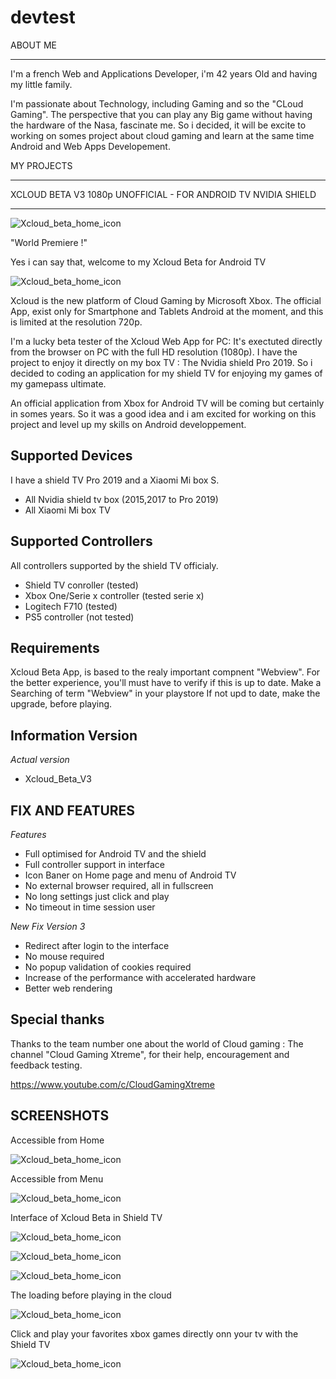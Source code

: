 # devtest


ABOUT ME
**********

I'm a french Web and Applications Developer, i'm 42 years Old and having my little family. 

I'm passionate about Technology, including Gaming and so the "CLoud Gaming". 
The perspective that you can play any Big game without having the hardware of the Nasa, fascinate me. So i decided, it will be excite to working on somes project about cloud gaming and learn at the same time Android and Web Apps Developement.


MY PROJECTS


********************************************************************
  XCLOUD BETA V3 1080p UNOFFICIAL -  FOR ANDROID TV NVIDIA SHIELD
*********************************************************************




![Xcloud_beta_home_icon](https://raw.githubusercontent.com/mistertest/devtest/master/img/xcloud_pc_beta_ban2.png)


 "World Premiere !"
 
 Yes i can say that, welcome to my Xcloud Beta for Android TV

![Xcloud_beta_home_icon](https://raw.githubusercontent.com/mistertest/devtest/master/img/Home_xcloud2.png)

Xcloud is the new platform of Cloud Gaming by Microsoft Xbox. 
The official App, exist only for Smartphone and Tablets Android at the moment,  and this is limited at the resolution 720p. 

I'm a lucky beta tester of the Xcloud Web App for PC: It's exectuted directly from the browser  on PC with the full HD resolution (1080p). 
I have the project to enjoy it directly on my box TV : The Nvidia shield Pro 2019.
So i decided to coding an application for my shield TV for enjoying my games of my gamepass ultimate.

An official application from Xbox for Android TV will be coming but certainly in somes years.
So it was a good idea and i am excited for working on this project and level up my skills on Android developpement. 




Supported Devices
-------------------

I have a shield TV Pro 2019 and a Xiaomi Mi box S.

- All Nvidia shield tv box (2015,2017 to Pro 2019)
- All Xiaomi Mi box TV


Supported Controllers
------------------------

All controllers supported by the shield TV officialy.
- Shield TV conroller (tested)
- Xbox One/Serie x controller (tested serie x)
- Logitech F710 (tested)
- PS5 controller (not tested)

Requirements
-------------

Xcloud Beta App, is based to the realy important compnent "Webview".
For the better experience, you'll must have to verify if this is up to date.
Make a Searching of term "Webview" in your playstore
If not upd to date, make the upgrade, before playing.



Information Version
---------------------

*Actual version*
- Xcloud_Beta_V3


FIX AND FEATURES
---------------------

*Features*
- Full optimised for Android TV and the shield
- Full controller support in interface 
- Icon Baner on Home page and menu of Android TV
- No external browser required, all in fullscreen
- No long settings just click and play
- No timeout in time session user
 
*New Fix Version 3*
- Redirect after login to the interface
- No mouse required
- No popup validation of cookies required
- Increase of the performance with accelerated hardware
- Better web rendering


Special thanks
-------------------
Thanks to the team number one about the world of Cloud gaming : 
The channel "Cloud Gaming Xtreme", for their help, encouragement and feedback testing.

https://www.youtube.com/c/CloudGamingXtreme



SCREENSHOTS
---------------------

Accessible from Home 

![Xcloud_beta_home_icon](https://raw.githubusercontent.com/mistertest/devtest/master/img/Home_xcloudBeta.png)

Accessible from Menu

![Xcloud_beta_home_icon](https://raw.githubusercontent.com/mistertest/devtest/master/img/Menu_xcloudBeta.png)


Interface of Xcloud Beta in Shield TV

![Xcloud_beta_home_icon](https://raw.githubusercontent.com/mistertest/devtest/master/img/Interface_xcloud1.png)

![Xcloud_beta_home_icon](https://raw.githubusercontent.com/mistertest/devtest/master/img/Interface2.png)

![Xcloud_beta_home_icon](https://raw.githubusercontent.com/mistertest/devtest/master/img/interface3.png)

The loading before playing in the cloud

![Xcloud_beta_home_icon](https://raw.githubusercontent.com/mistertest/devtest/master/img/Xcloud_loading.png)


Click and play your favorites xbox games directly onn your tv with the Shield TV

![Xcloud_beta_home_icon](https://raw.githubusercontent.com/mistertest/devtest/master/img/in_Game1.png)






